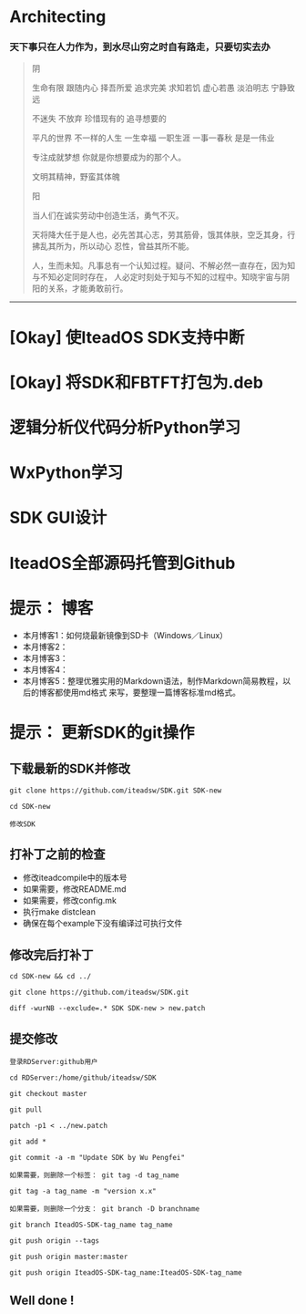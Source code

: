 # Architecting
### 天下事只在人力作为，到水尽山穷之时自有路走，只要切实去办

> 
> 阴
> 
> 生命有限 跟随内心 择吾所爱 追求完美 求知若饥 虚心若愚 淡泊明志 宁静致远
> 
> 不迷失 不放弃 珍惜现有的 追寻想要的
> 
> 平凡的世界 不一样的人生 一生幸福 一职生涯 一事一春秋 是是一伟业 
> 
> 专注成就梦想 你就是你想要成为的那个人。
> 
> 文明其精神，野蛮其体魄
> 
> 阳
> 
> 当人们在诚实劳动中创造生活，勇气不灭。
> 
> 天将降大任于是人也，必先苦其心志，劳其筋骨，饿其体肤，空乏其身，行拂乱其所为，所以动心
> 忍性，曾益其所不能。
> 
> 人，生而未知。凡事总有一个认知过程。疑问、不解必然一直存在，因为知与不知必定同时存在，
> 人必定时刻处于知与不知的过程中。知晓宇宙与阴阳的关系，才能勇敢前行。

--------------------------------------------------------------------------------

# [Okay] 使IteadOS SDK支持中断
# [Okay] 将SDK和FBTFT打包为.deb
# 逻辑分析仪代码分析Python学习
# WxPython学习
# SDK GUI设计
# IteadOS全部源码托管到Github


# 提示： 博客

- 本月博客1：如何烧最新镜像到SD卡（Windows／Linux）
- 本月博客2：
- 本月博客3：
- 本月博客4：
- 本月博客5：整理优雅实用的Markdown语法，制作Markdown简易教程，以后的博客都使用md格式
  来写，要整理一篇博客标准md格式。

# 提示： 更新SDK的git操作

## 下载最新的SDK并修改

    git clone https://github.com/iteadsw/SDK.git SDK-new
    
    cd SDK-new
    
    修改SDK

## 打补丁之前的检查

- 修改iteadcompile中的版本号
- 如果需要，修改README.md
- 如果需要，修改config.mk
- 执行make distclean
- 确保在每个example下没有编译过可执行文件

## 修改完后打补丁

    cd SDK-new && cd ../
    
    git clone https://github.com/iteadsw/SDK.git
    
    diff -wurNB --exclude=.* SDK SDK-new > new.patch

## 提交修改

    登录RDServer:github用户
    
    cd RDServer:/home/github/iteadsw/SDK
    
    git checkout master
    
    git pull
    
    patch -p1 < ../new.patch
    
    git add *
    
    git commit -a -m "Update SDK by Wu Pengfei"
    
    如果需要，则删除一个标签： git tag -d tag_name
    
    git tag -a tag_name -m "version x.x"
    
    如果需要，则删除一个分支： git branch -D branchname
    
    git branch IteadOS-SDK-tag_name tag_name
    
    git push origin --tags
    
    git push origin master:master
    
    git push origin IteadOS-SDK-tag_name:IteadOS-SDK-tag_name

## Well done !

